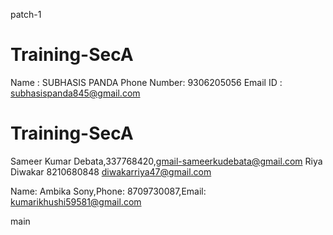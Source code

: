  patch-1
# Training-SecA
Name : SUBHASIS PANDA Phone Number: 9306205056 Email ID : subhasispanda845@gmail.com



# Training-SecA 

Sameer Kumar Debata,337768420,gmail-sameerkudebata@gmail.com
Riya Diwakar 8210680848 diwakarriya47@gmail.com

Name: Ambika Sony,Phone: 8709730087,Email: kumarikhushi59581@gmail.com

main
